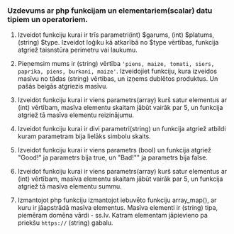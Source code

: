 ### Uzdevums ar php funkcijam un elementariem(scalar) datu tipiem un operatoriem.

1. Izveidot funkciju kurai ir trīs parametri(int) $garums, (int) $platums, (string) $type.
   Izveidot loģiku kā atkarībā no $type vērtības, funkcija atgriež taisnstūra perimetru vai laukumu.

2. Pieņemsim mums ir (string) vērtība `'piens, maize, tomati, siers, paprika, piens, burkani, maize'`.
   Izveidojiet funkciju, kura izveidos masīvu no tādas (string) vērtibas, un izņems dublētos produktus.
   Un pašās beigās atgriezis masīvu.

3. Izveidot funkciju kurai ir viens parametrs(array) kurš satur elementus ar (int) vērtībam, masīva elementu skaitam jābūt vairāk par 5, un funkcija atgriež tā masīva      elementu reizinājumu.

4. Izveidot funkciju kurai ir divi parametri(string) un funkcija atgriež atbildi kuram parametram bija lielāks simbolu skaits.

5. Izveidot funkciju kurai ir viens parametrs (bool) un funkcija atgriež "Good!" ja parametrs bija true, un "Bad!"" ja parametrs bija false.

6. Izveidot funkciju kurai ir viens parametrs(array) kurš satur elementus ar (int) vērtībam, masīva elementu skaitam jābūt vairāk par 5, un funkcija atgriež tā masīva elementu summu.

7. Izmantojot php funkciju izmantojot iebuvēto funkciju array_map(), ar kuru ir jāapstrādā masīva elementus. Masīva elementi ir (string) tipa, piemēram domēna vārdi - ss.lv.
   Katram elementam jāpievieno pa priekšu `https://` (string) gabalu.